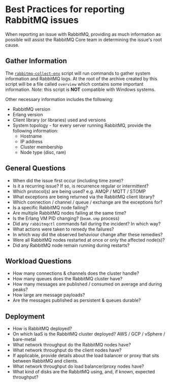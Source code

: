 # Best Practices for reporting RabbitMQ issues

When reporting an issue with RabbitMQ, providing as much information as possible will assist the RabbitMQ Core team in determining the issue's root cause.

## Gather Information

The [`rabbitmq-collect-env`](https://raw.githubusercontent.com/rabbitmq/support-tools/master/scripts/rabbitmq-collect-env) script will run commands to gather system information and RabbitMQ logs. At the root of the archive created by this script will be a file called `overview` which contains some important information. *Note:* this script is **NOT** compatible with Windows systems.

Other necessary information includes the following:

* RabbitMQ version
* Erlang version
* Client library (or libraries) used and versions
* System topology - for every server running RabbitMQ, provide the following information:
    * Hostname
    * IP address
    * Cluster membership
    * Node type (disc, ram)

## General Questions

* When did the issue first occur (including time zone)? 
* Is it a recurring issue? If so, is recurrence regular or intermittent?
* Which protocol(s) are being used? e.g. AMQP / MQTT / STOMP
* What exceptions are being returned via the RabbitMQ client library?
* Which connection / channel / queue / exchange are the exceptions for?
* Is a specific RabbitMQ node failing?
* Are multiple RabbitMQ nodes failing at the same time?
* Is the Erlang VM PID changing? (`beam.smp` process)
* Did any `rabbitmqctl` commands fail during the incident? In which way?
* What actions were taken to remedy the failures?
* In which way did the observed behaviour change after these remedies?
* Were all RabbitMQ nodes restarted at once or only the affected node(s)?
* Did any RabbitMQ node remain running during restarts?

## Workload Questions

* How many connections & channels does the cluster handle?
* How many queues does the RabbitMQ cluster have?
* How many messages are published / consumed on average and during peaks?
* How large are message payloads?
* Are the messages published as persistent & queues durable?

## Deployment

* How is RabbitMQ deployed?
* On which IaaS is the RabbitMQ cluster deployed? AWS / GCP / vSphere / bare-metal
* What network throughput do the RabbitMQ nodes have?
* What network throughput do the client nodes have?
* If applicable, provide details about the load balancer or proxy that sits between RabbitMQ and clients.
* What network throughput do load balancer/proxy nodes have?
* What kind of disks are the RabbitMQ using, and, if known, expected throughput?

